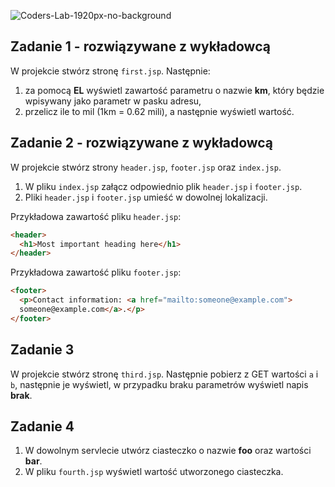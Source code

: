 ![Coders-Lab-1920px-no-background](https://user-images.githubusercontent.com/152855/73064373-5ed69780-3ea1-11ea-8a71-3d370a5e7dd8.png)


## Zadanie 1 - rozwiązywane z wykładowcą

W projekcie stwórz stronę `first.jsp`. Następnie: 
1. za pomocą **EL** wyświetl zawartość parametru o nazwie **km**, który będzie wpisywany jako parametr w pasku adresu,
2. przelicz ile to mil (1km = 0.62 mili), a następnie wyświetl wartość.



## Zadanie 2 - rozwiązywane z wykładowcą

W projekcie stwórz strony  `header.jsp`, `footer.jsp` oraz `index.jsp`.
1. W pliku `index.jsp` załącz odpowiednio plik `header.jsp` i `footer.jsp`.
2. Pliki `header.jsp` i `footer.jsp` umieść w dowolnej lokalizacji.  

Przykładowa zawartość pliku `header.jsp`:  

````html
<header>
  <h1>Most important heading here</h1>
</header>
````  
  
Przykładowa zawartość pliku `footer.jsp`:  

````html
<footer>
  <p>Contact information: <a href="mailto:someone@example.com">
  someone@example.com</a>.</p>
</footer>
````

## Zadanie 3

W projekcie stwórz stronę `third.jsp`. 
Następnie pobierz z GET wartości `a` i `b`, następnie je wyświetl, w przypadku braku parametrów wyświetl napis **brak**.


## Zadanie 4

1. W dowolnym servlecie utwórz ciasteczko o nazwie **foo** oraz wartości **bar**.
3. W pliku `fourth.jsp` wyświetl wartość utworzonego ciasteczka.
